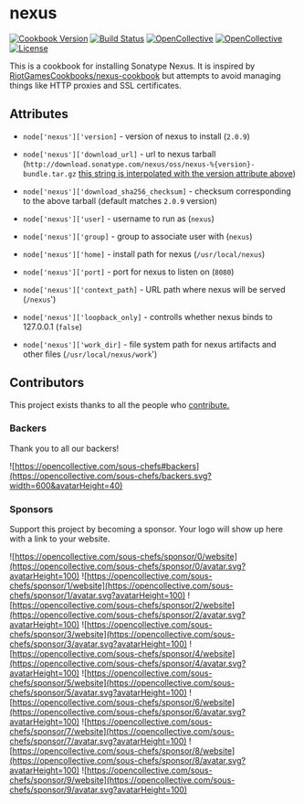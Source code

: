 # nexus

[![Cookbook Version](https://img.shields.io/cookbook/v/nexus.svg)](https://supermarket.chef.io/cookbooks/nexus)
[![Build Status](https://img.shields.io/circleci/project/github/sous-chefs/nexus/master.svg)](https://circleci.com/gh/sous-chefs/nexus)
[![OpenCollective](https://opencollective.com/sous-chefs/backers/badge.svg)](#backers)
[![OpenCollective](https://opencollective.com/sous-chefs/sponsors/badge.svg)](#sponsors)
[![License](https://img.shields.io/badge/License-Apache%202.0-green.svg)](https://opensource.org/licenses/Apache-2.0)

This is a cookbook for installing Sonatype Nexus. It is inspired by [RiotGamesCookbooks/nexus-cookbook](https://github.com/RiotGamesCookbooks/nexus-cookbook) but attempts to avoid managing things like HTTP proxies and SSL certificates.

## Attributes

- `node['nexus']['version]` - version of nexus to install (`2.0.9`)
- `node['nexus']['download_url]` - url to nexus tarball (`http://download.sonatype.com/nexus/oss/nexus-%{version}-bundle.tar.gz` [this string is interpolated with the version attribute above](https://coderanger.net/derived-attributes/))
- `node['nexus']['download_sha256_checksum]` - checksum corresponding to the above tarball (default matches `2.0.9` version)

- `node['nexus']['user]` - username to run as (`nexus`)

- `node['nexus']['group]` - group to associate user with (`nexus`)

- `node['nexus']['home]` - install path for nexus (`/usr/local/nexus`)
- `node['nexus']['port]` - port for nexus to listen on (`8080`)
- `node['nexus']['context_path]` - URL path where nexus will be served (`/nexus`')
- `node['nexus']['loopback_only]` - controlls whether nexus binds to 127.0.0.1 (`false`)
- `node['nexus']['work_dir]` - file system path for nexus artifacts and other files (`/usr/local/nexus/work`')

## Contributors

This project exists thanks to all the people who [contribute.](https://opencollective.com/sous-chefs/contributors.svg?width=890&button=false)

### Backers

Thank you to all our backers!

![https://opencollective.com/sous-chefs#backers](https://opencollective.com/sous-chefs/backers.svg?width=600&avatarHeight=40)

### Sponsors

Support this project by becoming a sponsor. Your logo will show up here with a link to your website.

![https://opencollective.com/sous-chefs/sponsor/0/website](https://opencollective.com/sous-chefs/sponsor/0/avatar.svg?avatarHeight=100)
![https://opencollective.com/sous-chefs/sponsor/1/website](https://opencollective.com/sous-chefs/sponsor/1/avatar.svg?avatarHeight=100)
![https://opencollective.com/sous-chefs/sponsor/2/website](https://opencollective.com/sous-chefs/sponsor/2/avatar.svg?avatarHeight=100)
![https://opencollective.com/sous-chefs/sponsor/3/website](https://opencollective.com/sous-chefs/sponsor/3/avatar.svg?avatarHeight=100)
![https://opencollective.com/sous-chefs/sponsor/4/website](https://opencollective.com/sous-chefs/sponsor/4/avatar.svg?avatarHeight=100)
![https://opencollective.com/sous-chefs/sponsor/5/website](https://opencollective.com/sous-chefs/sponsor/5/avatar.svg?avatarHeight=100)
![https://opencollective.com/sous-chefs/sponsor/6/website](https://opencollective.com/sous-chefs/sponsor/6/avatar.svg?avatarHeight=100)
![https://opencollective.com/sous-chefs/sponsor/7/website](https://opencollective.com/sous-chefs/sponsor/7/avatar.svg?avatarHeight=100)
![https://opencollective.com/sous-chefs/sponsor/8/website](https://opencollective.com/sous-chefs/sponsor/8/avatar.svg?avatarHeight=100)
![https://opencollective.com/sous-chefs/sponsor/9/website](https://opencollective.com/sous-chefs/sponsor/9/avatar.svg?avatarHeight=100)
